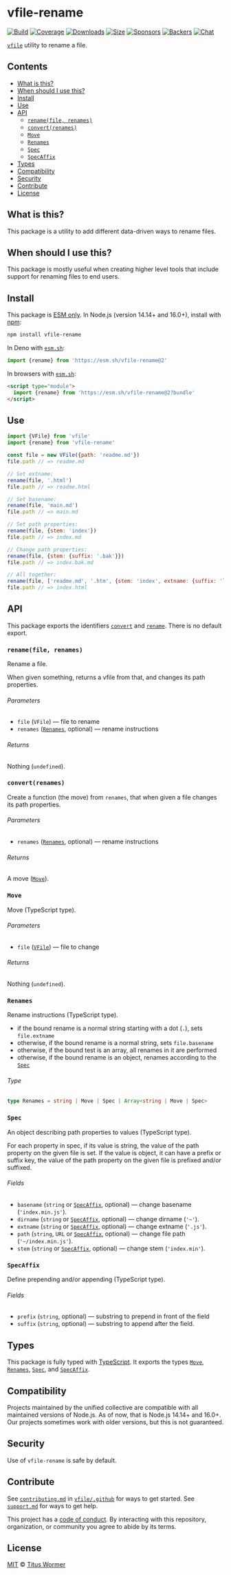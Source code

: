 # vfile-rename

[![Build][build-badge]][build]
[![Coverage][coverage-badge]][coverage]
[![Downloads][downloads-badge]][downloads]
[![Size][size-badge]][size]
[![Sponsors][sponsors-badge]][collective]
[![Backers][backers-badge]][collective]
[![Chat][chat-badge]][chat]

[`vfile`][vfile] utility to rename a file.

## Contents

*   [What is this?](#what-is-this)
*   [When should I use this?](#when-should-i-use-this)
*   [Install](#install)
*   [Use](#use)
*   [API](#api)
    *   [`rename(file, renames)`](#renamefile-renames)
    *   [`convert(renames)`](#convertrenames)
    *   [`Move`](#move)
    *   [`Renames`](#renames)
    *   [`Spec`](#spec)
    *   [`SpecAffix`](#specaffix)
*   [Types](#types)
*   [Compatibility](#compatibility)
*   [Security](#security)
*   [Contribute](#contribute)
*   [License](#license)

## What is this?

This package is a utility to add different data-driven ways to rename files.

## When should I use this?

This package is mostly useful when creating higher level tools that include
support for renaming files to end users.

## Install

This package is [ESM only][esm].
In Node.js (version 14.14+ and 16.0+), install with [npm][]:

```sh
npm install vfile-rename
```

In Deno with [`esm.sh`][esmsh]:

```js
import {rename} from 'https://esm.sh/vfile-rename@2'
```

In browsers with [`esm.sh`][esmsh]:

```html
<script type="module">
  import {rename} from 'https://esm.sh/vfile-rename@2?bundle'
</script>
```

## Use

```js
import {VFile} from 'vfile'
import {rename} from 'vfile-rename'

const file = new VFile({path: 'readme.md'})
file.path // => readme.md

// Set extname:
rename(file, '.html')
file.path // => readme.html

// Set basename:
rename(file, 'main.md')
file.path // => main.md

// Set path properties:
rename(file, {stem: 'index'})
file.path // => index.md

// Change path properties:
rename(file, {stem: {suffix: '.bak'}})
file.path // => index.bak.md

// All together:
rename(file, ['readme.md', '.htm', {stem: 'index', extname: {suffix: 'l'}}])
file.path // => index.html
```

## API

This package exports the identifiers [`convert`][api-convert] and
[`rename`][api-rename].
There is no default export.

### `rename(file, renames)`

Rename a file.

When given something, returns a vfile from that, and changes its path
properties.

###### Parameters

*   `file` (`VFile`)
    — file to rename
*   `renames` ([`Renames`][api-renames], optional)
    — rename instructions

###### Returns

Nothing (`undefined`).

### `convert(renames)`

Create a function (the move) from `renames`, that when given a file changes
its path properties.

###### Parameters

*   `renames` ([`Renames`][api-renames], optional)
    — rename instructions

###### Returns

A move ([`Move`][api-move]).

### `Move`

Move (TypeScript type).

###### Parameters

*   `file` ([`VFile`][vfile])
    — file to change

###### Returns

Nothing (`undefined`).

### `Renames`

Rename instructions (TypeScript type).

*   if the bound rename is a normal string starting with a dot (`.`), sets
    `file.extname`
*   otherwise, if the bound rename is a normal string, sets `file.basename`
*   otherwise, if the bound test is an array, all renames in it are
    performed
*   otherwise, if the bound rename is an object, renames according to the
    [`Spec`][api-spec]

###### Type

```ts
type Renames = string | Move | Spec | Array<string | Move | Spec>
```

### `Spec`

An object describing path properties to values (TypeScript type).

For each property in spec, if its value is string, the value of the path
property on the given file is set.
If the value is object, it can have a prefix or suffix key, the value of
the path property on the given file is prefixed and/or suffixed.

###### Fields

*   `basename` (`string` or [`SpecAffix`][api-spec-affix], optional)
    — change basename (`'index.min.js'`).
*   `dirname` (`string` or [`SpecAffix`][api-spec-affix], optional)
    — change dirname (`'~'`).
*   `extname` (`string` or [`SpecAffix`][api-spec-affix], optional)
    — change extname (`'.js'`).
*   `path` (`string`, `URL` or [`SpecAffix`][api-spec-affix], optional)
    — change file path (`'~/index.min.js'`).
*   `stem` (`string` or [`SpecAffix`][api-spec-affix], optional)
    — change stem (`'index.min'`).

### `SpecAffix`

Define prepending and/or appending (TypeScript type).

###### Fields

*   `prefix` (`string`, optional)
    — substring to prepend in front of the field
*   `suffix` (`string`, optional)
    — substring to append after the field.

## Types

This package is fully typed with [TypeScript][].
It exports the types [`Move`][api-move], [`Renames`][api-renames],
[`Spec`][api-spec], and [`SpecAffix`][api-spec-affix].

## Compatibility

Projects maintained by the unified collective are compatible with all maintained
versions of Node.js.
As of now, that is Node.js 14.14+ and 16.0+.
Our projects sometimes work with older versions, but this is not guaranteed.

## Security

Use of `vfile-rename` is safe by default.

## Contribute

See [`contributing.md`][contributing] in [`vfile/.github`][health] for ways to
get started.
See [`support.md`][support] for ways to get help.

This project has a [code of conduct][coc].
By interacting with this repository, organization, or community you agree to
abide by its terms.

## License

[MIT][license] © [Titus Wormer][author]

<!-- Definitions -->

[build-badge]: https://github.com/vfile/vfile-rename/workflows/main/badge.svg

[build]: https://github.com/vfile/vfile-rename/actions

[coverage-badge]: https://img.shields.io/codecov/c/github/vfile/vfile-rename.svg

[coverage]: https://codecov.io/github/vfile/vfile-rename

[downloads-badge]: https://img.shields.io/npm/dm/vfile-rename.svg

[downloads]: https://www.npmjs.com/package/vfile-rename

[size-badge]: https://img.shields.io/bundlephobia/minzip/vfile-rename.svg

[size]: https://bundlephobia.com/result?p=vfile-rename

[sponsors-badge]: https://opencollective.com/unified/sponsors/badge.svg

[backers-badge]: https://opencollective.com/unified/backers/badge.svg

[collective]: https://opencollective.com/unified

[chat-badge]: https://img.shields.io/badge/chat-discussions-success.svg

[chat]: https://github.com/vfile/vfile/discussions

[npm]: https://docs.npmjs.com/cli/install

[esm]: https://gist.github.com/sindresorhus/a39789f98801d908bbc7ff3ecc99d99c

[esmsh]: https://esm.sh

[typescript]: https://www.typescriptlang.org

[contributing]: https://github.com/vfile/.github/blob/main/contributing.md

[support]: https://github.com/vfile/.github/blob/main/support.md

[health]: https://github.com/vfile/.github

[coc]: https://github.com/vfile/.github/blob/main/code-of-conduct.md

[license]: license

[author]: https://wooorm.com

[vfile]: https://github.com/vfile/vfile

[api-convert]: #convertrenames

[api-rename]: #renamefile-renames

[api-move]: #move

[api-renames]: #renames

[api-spec]: #spec

[api-spec-affix]: #specaffix
